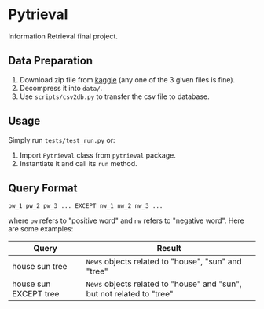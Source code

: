 # Pytrieval

Information Retrieval final project.

## Data Preparation
1. Download zip file from [kaggle](https://www.kaggle.com/snapcrack/all-the-news) (any one of the 3 given files is fine).
2. Decompress it into `data/`.
3. Use `scripts/csv2db.py` to transfer the csv file to database.

## Usage

Simply run `tests/test_run.py` or:

1. Import `Pytrieval` class from `pytrieval` package.
2. Instantiate it and call its `run` method.

## Query Format

```
pw_1 pw_2 pw_3 ... EXCEPT nw_1 nw_2 nw_3 ...
```

where `pw` refers to "positive word" and `nw` refers to "negative word". Here are some examples:

| Query                 | Result                                                       |
| --------------------- | ------------------------------------------------------------ |
| house sun tree        | `News` objects related to "house", "sun" and "tree"          |
| house sun EXCEPT tree | `News` objects related to "house" and "sun", but not related to "tree" |

